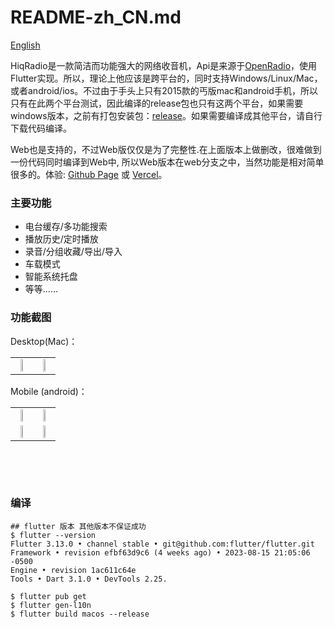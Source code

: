 # README-zh_CN.md

[English](README.md)

HiqRadio是一款简洁而功能强大的网络收音机，Api是来源于[OpenRadio](https://www.radio-browser.info/ "OpenRadio")，使用Flutter实现。所以，理论上他应该是跨平台的，同时支持Windows/Linux/Mac，或者android/ios。不过由于手头上只有2015款的丐版mac和android手机，所以只有在此两个平台测试，因此编译的release包也只有这两个平台，如果需要windows版本，之前有打包安装包：[release](https://github.com/buf1024/app-release/releases)。如果需要编译成其他平台，请自行下载代码编译。

Web也是支持的，不过Web版仅仅是为了完整性.在上面版本上做删改，很难做到一份代码同时编译到Web中, 所以Web版本在web分支之中，当然功能是相对简单很多的。体验: [Github Page](https://luoguochun.cn/hiqradio/) 或
[Vercel](https://buf1024-github-io.vercel.app/hiqradio)。

### 主要功能

* 电台缓存/多功能搜索
* 播放历史/定时播放
* 录音/分组收藏/导出/导入
* 车载模式
* 智能系统托盘
* 等等……

### 功能截图

Desktop(Mac)：

<table>
    <tr>
     <td><center><img src="images/mac1.png" width="45%"></center></td>
     <td><center><img src="images/mac2.png" width="45%"></center></td>
    </tr>
</table>



Mobile (android)：


<table>
    <tr>
     <td><center><img src="images/android1.jpg" width="45%"></center></td>
     <td><center><img src="images/android2.jpg" width="45%"></center></td>
    </tr>
    <tr>
     <td><center><img src="images/android3.jpg" width="45%"></center></td>
     <td><center><img src="images/android4.jpg" width="45%"></center></td>
    </tr>
</table>​

‍

### 编译

```shel
## flutter 版本 其他版本不保证成功
$ flutter --version 
Flutter 3.13.0 • channel stable • git@github.com:flutter/flutter.git
Framework • revision efbf63d9c6 (4 weeks ago) • 2023-08-15 21:05:06 -0500
Engine • revision 1ac611c64e
Tools • Dart 3.1.0 • DevTools 2.25.

$ flutter pub get 
$ flutter gen-l10n 
$ flutter build macos --release
```
